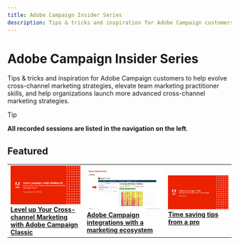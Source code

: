 ```yaml
---
title: Adobe Campaign Insider Series
description: Tips & tricks and inspiration for Adobe Campaign customers to help evolve cross-channel marketing strategies, elevate team marketing practitioner skills, and help organizations launch more advanced cross-channel marketing strategies.
---
```

# Adobe Campaign Insider Series

Tips & tricks and inspiration for Adobe Campaign customers to help evolve cross-channel marketing strategies, elevate team marketing practitioner skills, and help organizations launch more advanced cross-channel marketing strategies.

>[!TIP]
>
>**All recorded sessions are listed in the navigation on the left**.

## Featured

<table>
  <tr>
   <td>
      <a href="./2022/cross-channel.md">
      <img alt="Level up Your Cross-channel Marketing with Adobe Campaign Classic" src="./assets/cross-channel.png"/>
      </a>
      <div>
         <a href="./2022/cross-channel.md"><strong>Level up Your Cross-channel Marketing with Adobe Campaign Classic</strong></a>
         <br/>
      </div>
   </td>
   <td>
      <a href="./2022/integrations.md">
      <img alt="Adobe Campaign integrations with a marketing ecosystem" src="./assets/integrations.png"/>
      </a>
      <div>
         <a href="./2022/integrations.md"><strong>Adobe Campaign integrations with a marketing ecosystem</strong></a>
         <br/>
      </div>
   </td>
   <td>
      <a href="./2022/tips.md">
      <img alt="Time saving tips from a pro" src="./assets/tips.png"/>
      </a>
      <div>
         <a href="./2022/tips.md"><strong>Time saving tips from a pro</strong></a>
         <br/>
      </div>
   </td>
</table>